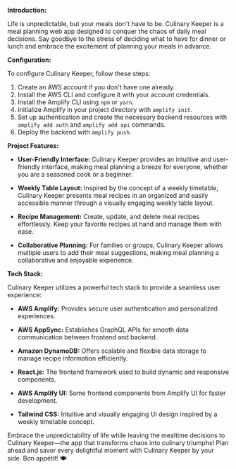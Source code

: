 **Introduction:**

Life is unpredictable, but your meals don't have to be. Culinary Keeper is a meal planning web app designed to conquer the chaos of daily meal decisions. Say goodbye to the stress of deciding what to have for dinner or lunch and embrace the excitement of planning your meals in advance.

**Configuration:**

To configure Culinary Keeper, follow these steps:

1. Create an AWS account if you don't have one already.
2. Install the AWS CLI and configure it with your account credentials.
3. Install the Amplify CLI using `npm` or `yarn`.
4. Initialize Amplify in your project directory with `amplify init`.
5. Set up authentication and create the necessary backend resources with `amplify add auth` and `amplify add api` commands.
6. Deploy the backend with `amplify push`.

**Project Features:**

- **User-Friendly Interface:** Culinary Keeper provides an intuitive and user-friendly interface, making meal planning a breeze for everyone, whether you are a seasoned cook or a beginner.

- **Weekly Table Layout:** Inspired by the concept of a weekly timetable, Culinary Keeper presents meal recipes in an organized and easily accessible manner through a visually engaging weekly table layout.

- **Recipe Management:** Create, update, and delete meal recipes effortlessly. Keep your favorite recipes at hand and manage them with ease.

- **Collaborative Planning:** For families or groups, Culinary Keeper allows multiple users to add their meal suggestions, making meal planning a collaborative and enjoyable experience.

**Tech Stack:**

Culinary Keeper utilizes a powerful tech stack to provide a seamless user experience:

- **AWS Amplify:** Provides secure user authentication and personalized experiences.

- **AWS AppSync:** Establishes GraphQL APIs for smooth data communication between frontend and backend.

- **Amazon DynamoDB:** Offers scalable and flexible data storage to manage recipe information efficiently.

- **React.js:** The frontend framework used to build dynamic and responsive components.

- **AWS Amplify UI:** Some frontend components from Amplify UI for faster development.

- **Tailwind CSS:** Intuitive and visually engaging UI design inspired by a weekly timetable concept.

Embrace the unpredictability of life while leaving the mealtime decisions to Culinary Keeper—the app that transforms chaos into culinary triumphs! Plan ahead and savor every delightful moment with Culinary Keeper by your side. Bon appétit! 🍽️
